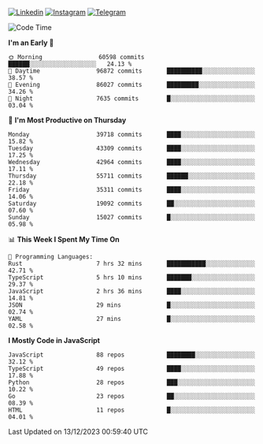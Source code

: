 [![Linkedin](https://img.shields.io/badge/-Archie-blue?style=flat-square&labelColor=gray&logo=Linkedin&logoColor=white&link=https://www.linkedin.com/in/archisdi)](https://www.linkedin.com/in/archisdi)
[![Instagram](https://img.shields.io/badge/-@archisdi-orange?style=flat-square&labelColor=gray&logo=Instagram&logoColor=white&link=https://www.instagram.com/archisdi)](https://www.instagram.com/archisdi)
[![Telegram](https://img.shields.io/badge/-aai-informational?style=flat-square&labelColor=gray&logo=telegram&logoColor=white&link=https://t.me/archisdi)](https://t.me/archisdi)

<!--START_SECTION:waka-->
![Code Time](http://img.shields.io/badge/Code%20Time-2%2C488%20hrs%2010%20mins-blue)

**I'm an Early 🐤** 

```text
🌞 Morning                60598 commits       ██████░░░░░░░░░░░░░░░░░░░   24.13 % 
🌆 Daytime                96872 commits       ██████████░░░░░░░░░░░░░░░   38.57 % 
🌃 Evening                86027 commits       █████████░░░░░░░░░░░░░░░░   34.26 % 
🌙 Night                  7635 commits        █░░░░░░░░░░░░░░░░░░░░░░░░   03.04 % 
```
📅 **I'm Most Productive on Thursday** 

```text
Monday                   39718 commits       ████░░░░░░░░░░░░░░░░░░░░░   15.82 % 
Tuesday                  43309 commits       ████░░░░░░░░░░░░░░░░░░░░░   17.25 % 
Wednesday                42964 commits       ████░░░░░░░░░░░░░░░░░░░░░   17.11 % 
Thursday                 55711 commits       ██████░░░░░░░░░░░░░░░░░░░   22.18 % 
Friday                   35311 commits       ████░░░░░░░░░░░░░░░░░░░░░   14.06 % 
Saturday                 19092 commits       ██░░░░░░░░░░░░░░░░░░░░░░░   07.60 % 
Sunday                   15027 commits       █░░░░░░░░░░░░░░░░░░░░░░░░   05.98 % 
```


📊 **This Week I Spent My Time On** 

```text
💬 Programming Languages: 
Rust                     7 hrs 32 mins       ███████████░░░░░░░░░░░░░░   42.71 % 
TypeScript               5 hrs 10 mins       ███████░░░░░░░░░░░░░░░░░░   29.37 % 
JavaScript               2 hrs 36 mins       ████░░░░░░░░░░░░░░░░░░░░░   14.81 % 
JSON                     29 mins             █░░░░░░░░░░░░░░░░░░░░░░░░   02.74 % 
YAML                     27 mins             █░░░░░░░░░░░░░░░░░░░░░░░░   02.58 % 
```

**I Mostly Code in JavaScript** 

```text
JavaScript               88 repos            ████████░░░░░░░░░░░░░░░░░   32.12 % 
TypeScript               49 repos            ████░░░░░░░░░░░░░░░░░░░░░   17.88 % 
Python                   28 repos            ███░░░░░░░░░░░░░░░░░░░░░░   10.22 % 
Go                       23 repos            ██░░░░░░░░░░░░░░░░░░░░░░░   08.39 % 
HTML                     11 repos            █░░░░░░░░░░░░░░░░░░░░░░░░   04.01 % 
```




 Last Updated on 13/12/2023 00:59:40 UTC
<!--END_SECTION:waka-->